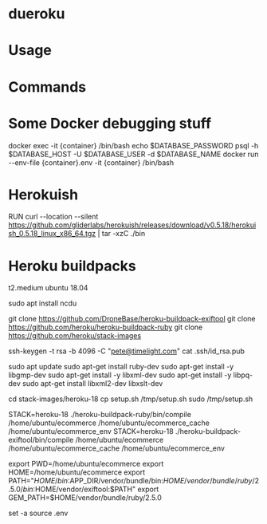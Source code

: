 dueroku
=======

<!-- toc -->
# Usage
<!-- usage -->

# Commands
<!-- commands -->

# Some Docker debugging stuff

docker exec -it {container} /bin/bash
echo $DATABASE_PASSWORD
psql -h $DATABASE_HOST -U $DATABASE_USER -d $DATABASE_NAME
docker run --env-file {container}.env -it {container} /bin/bash

# Herokuish

RUN curl --location --silent https://github.com/gliderlabs/herokuish/releases/download/v0.5.18/herokuish_0.5.18_linux_x86_64.tgz | tar -xzC ./bin

# Heroku buildpacks

t2.medium
ubuntu 18.04

sudo apt install ncdu

git clone https://github.com/DroneBase/heroku-buildpack-exiftool
git clone https://github.com/heroku/heroku-buildpack-ruby
git clone https://github.com/heroku/stack-images

ssh-keygen -t rsa -b 4096 -C "pete@timelight.com"
cat .ssh/id_rsa.pub

sudo apt update
sudo apt-get install ruby-dev
sudo apt-get install -y libgmp-dev
sudo apt-get install -y libxml-dev
sudo apt-get install -y libpq-dev
sudo apt-get install libxml2-dev libxslt-dev

cd stack-images/heroku-18 
cp setup.sh /tmp/setup.sh
sudo /tmp/setup.sh

STACK=heroku-18 ./heroku-buildpack-ruby/bin/compile /home/ubuntu/ecommerce /home/ubuntu/ecommerce_cache /home/ubuntu/ecommerce_env
STACK=heroku-18 ./heroku-buildpack-exiftool/bin/compile /home/ubuntu/ecommerce /home/ubuntu/ecommerce_cache /home/ubuntu/ecommerce_env

export PWD=/home/ubuntu/ecommerce
export HOME=/home/ubuntu/ecommerce
export PATH="$HOME/bin:$APP_DIR/vendor/bundle/bin:$HOME/vendor/bundle/ruby/2.5.0/bin:$HOME/vendor/exiftool:$PATH"
export GEM_PATH=$HOME/vendor/bundle/ruby/2.5.0

set -a
source .env